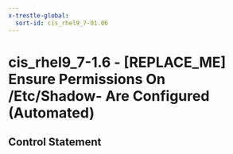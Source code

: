 ```yaml
---
x-trestle-global:
  sort-id: cis_rhel9_7-01.06
---
```


# cis_rhel9_7-1.6 - \[REPLACE_ME\] Ensure Permissions On /Etc/Shadow- Are Configured (Automated)

## Control Statement
